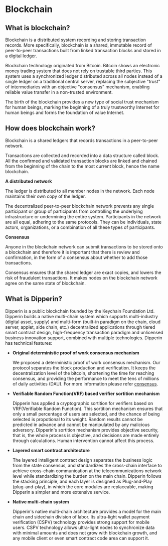 # Blockchain

## What is blockchain?
Blockchain is a distributed system recording and storing transaction records. More specifically, blockchain is a shared, immutable record of peer-to-peer transactions built from linked transaction blocks and stored in a digital ledger. 

Blockchain technology originated from Bitcoin. Bitcoin shows an electronic money trading system that does not rely on trustable third parties. This system uses a synchronized ledger distributed across all nodes instead of a single ledger on a traditional central server, replacing the subjective "trust" of intermediaries with an objective "consensus" mechanism, enabling reliable value transfer in a non-trusted environment.

The birth of the blockchain provides a new type of social trust mechanism for human beings, marking the beginning of a truly trustworthy Internet for human beings and forms the foundation of value Internet.

## How does blockchain work?
Blockchain is a shared ledgers that records transactions in a peer-to-peer network. 

Transactions are collected and recorded into a data structure called block. All the confirmed and validated transaction blocks are linked and chained from the beginning of the chain to the most current block, hence the name blockchain.

__A distributed network__

The ledger is distributed to all member nodes in the network. Each node maintains their own copy of the ledger. 

The decentralized peer-to-peer blockchain network prevents any single participant or group of participants from controlling the underlying infrastructure or undermining the entire system. Participants in the network are all equal, adhering to the same protocols. They can be individuals, state actors, organizations, or a combination of all these types of participants.

__Consensus__

Anyone in the blockchain network can submit transactions to be stored onto a blockchain and therefore it is important that there is review and confirmation, in the form of a consensus about whether to add those transactions.

Consensus ensures that the shared ledger are exact copies, and lowers the risk of fraudulent transactions. It makes nodes on the blockchain network agree on the same state of blockchain. 

## What is Dipperin?
Dipperin is a public blockchain founded by the Keychain Foundation Ltd. Dipperin builds a native multi-chain system which supports multi-industry (digital asset, supply) and multi-form (built-in paradigm on the chain, cloud server, applet, side chain, etc.) decentralized applications through tiered smart contract design, high-frequency transaction paradigm and unlicensed business innovation support, combined with multiple technologies. Dipperin has technical features:

- __Original deterministic proof of work consensus mechanism__

    We proposed a deterministic proof of work consensus mechanism. Our protocol separates the block production and verification. It keeps the decentralization level of the bitcoin, shortening the time for reaching consensus, and providing the performance to meet the tens of millions of daily activities (DAU). For more information please refer [consensus](./consensus).

- __Verifiable Random Function(VRF) based verifier sortition mechanism__

    Dipperin has applied a cryptographic sortition for verifiers based on VRF(Verifiable Random Function). This sortition mechanism ensures that only a small percentage of users are selected, and the chance of being selected is propotional to its weight. Random results cannot be predicted in advance and cannot be manipulated by any malicious adversory. Dipperin's sortition mechanism provides objective security, that is, the whole process is objective, and decisions are made entirely through calculations. Human intervention cannot affect this process.

- __Layered smart contract architecture__

    The layered intelligent contract design separates the business logic from the state consensus, and standardizes the cross-chain interface to achieve cross-chain communication at the telecommunications network level while standardizing the burden on the main chain. Dipperin follows the stacking principle, and each layer is designed as Plug-and-Play (plug-and-play), in which the core modules are replaceable, making Dipperin a simpler and more extensive service.

- __Native multi-chain system__

    Dipperin's native multi-chain architecture provides a model for the main chain and sidechain division of labor. Its ultra-light wallet payment verification (CSPV) technology provides strong support for mobile users. CSPV technology allows ultra-light nodes to synchronize data with minimal amounts and does not grow with blockchain growth, and any mobile client or even smart contract code area can support it.
